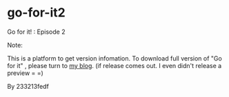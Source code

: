 # go-for-it2
Go for it! : Episode 2

Note:

This is a platform to get version infomation. To download full version of "Go for it" , please turn to [my blog](https://233213fedf.github.io).
(if release comes out. I even didn't release a preview = =)

By 233213fedf
